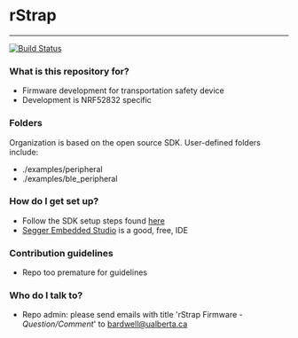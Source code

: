 # rStrap

---
[![Build Status](https://travis-ci.com/mbardwell/rstrap.svg?branch=feature%2Ftravis-ci)](https://travis-ci.com/mbardwell/rstrap)

### What is this repository for? ###

* Firmware development for transportation safety device
* Development is NRF52832 specific

### Folders ###
Organization is based on the open source SDK. User-defined folders include:

* ./examples/peripheral
* ./examples/ble_peripheral

### How do I get set up? ###

* Follow the SDK setup steps found [here](https://infocenter.nordicsemi.com/index.jsp?topic=%2Fcom.nordic.infocenter.sdk52.v0.9.1%2Findex.html)
* [Segger Embedded Studio](https://www.segger.com/products/development-tools/embedded-studio/) is a good, free, IDE

### Contribution guidelines ###

* Repo too premature for guidelines

### Who do I talk to? ###

* Repo admin: please send emails with title 'rStrap Firmware - *Question/Comment*' to bardwell@ualberta.ca
